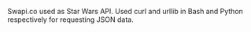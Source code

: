 Swapi.co used as Star Wars API. Used curl and urllib in Bash and Python respectively for requesting JSON data.
